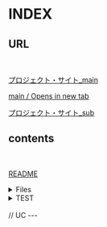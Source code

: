 # INDEX

## URL
</br>

[プロジェクト・サイト_main](https://restart-pc.super.site/)

[main / Opens in new tab](https://external.ink?to=/restart-pc.super.site/)

[プロジェクト・サイト_sub](https://restartpc.siteoly.com/)


## contents
</br>

[README](./README.md)


<details><summary>Files</summary>

[I](./INDEX.md)

[R](./README.md)

[L](./LICENSE.md)
</details>

<details><summary>TEST</summary>

(上に空行が必要)

```bash
ls -la
```
</details>


</br>
// UC
---



